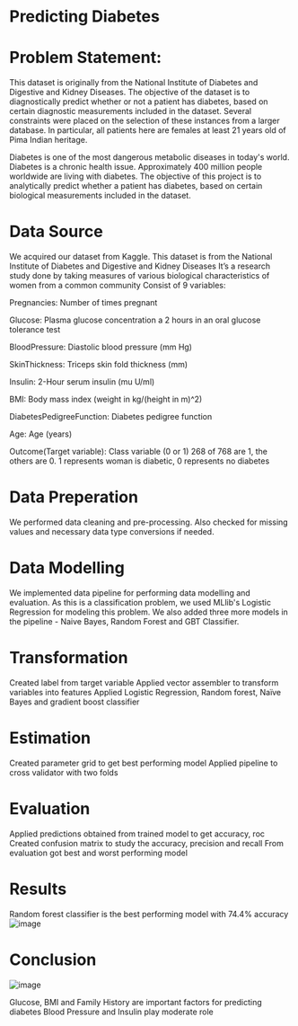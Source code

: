 # Predicting Diabetes

# Problem Statement:
This dataset is originally from the National Institute of Diabetes and Digestive and Kidney Diseases. The objective of the dataset is to diagnostically predict whether or not a patient has diabetes, based on certain diagnostic measurements included in the dataset. Several constraints were placed on the selection of these instances from a larger database. In particular, all patients here are females at least 21 years old of Pima Indian heritage.

Diabetes is one of the most dangerous metabolic diseases in today's world. Diabetes is a chronic health issue. Approximately 400 million people worldwide are living with diabetes.
The objective of this project is to analytically predict whether a patient has diabetes, based on certain biological measurements included in the dataset.

# Data Source
We acquired our dataset from Kaggle. This dataset is from the National Institute of Diabetes and Digestive and Kidney Diseases
It’s a research study done by taking measures of various biological characteristics of women from a common community
Consist of 9 variables:

Pregnancies: Number of times pregnant

Glucose: Plasma glucose concentration a 2 hours in an oral glucose tolerance test

BloodPressure: Diastolic blood pressure (mm Hg)

SkinThickness: Triceps skin fold thickness (mm)

Insulin: 2-Hour serum insulin (mu U/ml)

BMI: Body mass index (weight in kg/(height in m)^2)

DiabetesPedigreeFunction: Diabetes pedigree function

Age: Age (years)

Outcome(Target variable): Class variable (0 or 1) 268 of 768 are 1, the others are 0. 1 represents woman is diabetic, 0 represents no diabetes

# Data Preperation
We performed data cleaning and pre-processing. Also checked for missing values and necessary data type conversions if needed.

# Data Modelling
We implemented data pipeline for performing data modelling and evaluation. As this is a classification problem, we used MLlib's Logistic Regression for modeling this problem. We also added three more models in the pipeline - Naive Bayes, Random Forest and GBT Classifier.

# Transformation
Created label from target variable
Applied vector assembler to transform variables into features
Applied Logistic Regression, Random forest, Naïve Bayes and gradient boost classifier

# Estimation
Created parameter grid to get best performing model
Applied pipeline to cross validator with two folds

# Evaluation

Applied predictions obtained from trained model to get accuracy, roc
Created confusion matrix to study the accuracy, precision and recall
From evaluation got best and worst performing model

# Results

Random forest classifier is the best performing model with 74.4% accuracy
![image](https://user-images.githubusercontent.com/92898544/146425886-1a2a59fb-7a90-4066-897c-f25c7ea6b2a4.png)

# Conclusion
![image](https://user-images.githubusercontent.com/92898544/146425841-e3454c53-2e3e-4d4f-8f2d-c2a3a938fdc2.png)

Glucose, BMI and Family History are important factors for predicting diabetes
Blood Pressure and Insulin play moderate role



